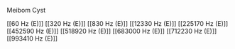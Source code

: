 Meibom Cyst

[[60 Hz (E)]]
[[320 Hz (E)]]
[[830 Hz (E)]]
[[12330 Hz (E)]]
[[225170 Hz (E)]]
[[452590 Hz (E)]]
[[518920 Hz (E)]]
[[683000 Hz (E)]]
[[712230 Hz (E)]]
[[993410 Hz (E)]]